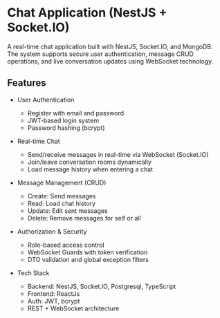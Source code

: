 # Chat Application (NestJS + Socket.IO)

A real-time chat application built with NestJS, Socket.IO, and MongoDB. The system supports secure user authentication, message CRUD operations, and live conversation updates using WebSocket technology.

## Features

- User Authentication
  - Register with email and password
  - JWT-based login system
  - Password hashing (bcrypt)

- Real-time Chat
  - Send/receive messages in real-time via WebSocket (Socket.IO)
  - Join/leave conversation rooms dynamically
  - Load message history when entering a chat

- Message Management (CRUD)
  - Create: Send messages
  - Read: Load chat history
  - Update: Edit sent messages
  - Delete: Remove messages for self or all

- Authorization & Security
  - Role-based access control
  - WebSocket Guards with token verification
  - DTO validation and global exception filters

- Tech Stack
  - Backend: NestJS, Socket.IO, Postgresql, TypeScript
  - Frontend: ReactJs
  - Auth: JWT, bcrypt
  - REST + WebSocket architecture

